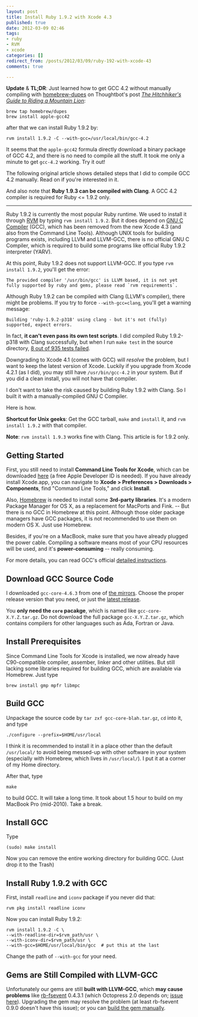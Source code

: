 ```yaml
---
layout: post
title: Install Ruby 1.9.2 with Xcode 4.3
published: true
date: 2012-03-09 02:46
tags:
- ruby
- RVM
- xcode
categories: []
redirect_from: /posts/2012/03/09/ruby-192-with-xcode-43
comments: true

---
```



**Update** & **TL;DR**: Just learned how to get GCC 4.2 without manually compiling with [homebrew-dupes](https://github.com/Homebrew/homebrew-dupes) on Thoughtbot's post *[The Hitchhiker's Guide to Riding a Mountain Lion](http://robots.thoughtbot.com/post/27985816073/the-hitchhikers-guide-to-riding-a-mountain-lion)*:

    brew tap homebrew/dupes
    brew install apple-gcc42

after that we can install Ruby 1.9.2 by:

    rvm install 1.9.2 -C --with-gcc=/usr/local/bin/gcc-4.2

It seems that the `apple-gcc42` formula directly download a binary package of GCC 4.2, and there is no need to compile all the stuff. It took me only a minute to get `gcc-4.2` working. Try it out!

The following original article shows detailed steps that I did to compile GCC 4.2 manually. Read on if you're interested in it.

And also note that **Ruby 1.9.3 can be compiled with Clang**. A GCC 4.2 compiler is required for Ruby <= 1.9.2 only.

<!-- more -->

---

Ruby 1.9.2 is currently the most popular Ruby runtime.  We used to install it through [RVM](http://beginrescueend.com/) by typing `rvm install 1.9.2`. But it does depend on [GNU C Compiler](http://gcc.gnu.org) (GCC), which has been removed from the new Xcode 4.3 (and also from the Command Line Tools).  Although UNIX tools for building programs exists, including LLVM and LLVM-GCC, there is no official GNU C Compiler, which is required to build some programs like official Ruby 1.9.2 interpreter (YARV).

At this point, Ruby 1.9.2 does not support LLVM-GCC.  If you type `rvm install 1.9.2`, you'll get the error:

    The provided compiler '/usr/bin/gcc' is LLVM based, it is not yet fully supported by ruby and gems, please read `rvm requirements`.

Although Ruby 1.9.2 can be compiled with Clang (LLVM's compiler), there might be problems.  If you try to force `--with-gcc=clang`, you'll get a warning message:

    Building 'ruby-1.9.2-p318' using clang - but it's not (fully) supported, expect errors.

In fact, **it can't even pass its own test scripts**.  I did compiled Ruby 1.9.2-p318 with Clang successfully, but when I run `make test` in the source directory, [8 out of 935 tests failed](https://gist.github.com/2007278).

Downgrading to Xcode 4.1 (comes with GCC) will *resolve* the problem, but I want to keep the latest version of Xcode.  Luckily if you upgrade from Xcode 4.2.1 (as I did), you may still have `/usr/bin/gcc-4.2` in your system.  But if you did a clean install, you will not have that compiler.

I don't want to take the risk caused by building Ruby 1.9.2 with Clang.  So I built it with a manually-compiled GNU C Compiler.

Here is how.

**Shortcut for Unix geeks**: Get the GCC tarball, `make` and `install` it, and `rvm install 1.9.2` with that compiler.

**Note**: `rvm install 1.9.3` works fine with Clang. This article is for 1.9.2 only.

## Getting Started

First, you still need to install **Command Line Tools for Xcode**, which can be downloaded [here](https://developer.apple.com/downloads) (a free Apple Developer ID is needed).  If you have already install Xcode.app, you can navigate to **Xcode > Preferences > Downloads > Components**, find "Command Line Tools," and click **Install**.

Also, [Homebrew](http://mxcl.github.com/homebrew/) is needed to install some **3rd-party libraries**.  It's a modern Package Manager for OS X, as a replacement for MacPorts and Fink.  -- But there is no GCC in Homebrew at this point.  Although those older package managers have GCC packages, it is not recommended to use them on modern OS X.  Just use Homebrew.

Besides, if you're on a MacBook, make sure that you have already plugged the power cable.  Compiling a software means most of your CPU resources will be used, and it's **power-consuming** -- really consuming.

For more details, you can read GCC's official [detailed instructions](http://gcc.gnu.org/install/).

## Download GCC Source Code

I downloaded `gcc-core-4.6.3` from one of [the mirrors](http://gcc.gnu.org/mirrors.html).  Choose the proper release version that you need, or just the [latest release](http://gcc.gnu.org/releases.html).

You **only need the `core` pacakge**, which is named like `gcc-core-X.Y.Z.tar.gz`. Do not download the full package `gcc-X.Y.Z.tar.gz`, which contains compilers for other languages such as Ada, Fortran or Java.

## Install Prerequisites

Since Command Line Tools for Xcode is installed, we now already have C90-compatible compiler, assember, linker and other utilities.  But still lacking some libraries required for building GCC, which are available via Homebrew.  Just type

    brew install gmp mpfr libmpc

## Build GCC

Unpackage the source code by `tar zxf gcc-core-blah.tar.gz`, `cd` into it, and type

    ./configure --prefix=$HOME/usr/local

I think it is recommended to install it in a place other than the default `/usr/local/` to avoid being messed-up with other software in your system (especially with Homebrew, which lives in `/usr/local/`).  I put it at a corner of my Home directory.

After that, type

    make

to build GCC.  It will take a long time.  It took about 1.5 hour to build on my MacBook Pro (mid-2010).  Take a break.

## Install GCC

Type

    (sudo) make install

Now you can remove the entire working directory for building GCC.  (Just drop it to the Trash)

## Install Ruby 1.9.2 with GCC

First, install `readline` and `iconv` package if you never did that:

    rvm pkg install readline iconv

Now you can install Ruby 1.9.2:

    rvm install 1.9.2 -C \
    --with-readline-dir=$rvm_path/usr \
    --with-iconv-dir=$rvm_path/usr \
    --with-gcc=$HOME/usr/local/bin/gcc  # put this at the last

Change the path of `--with-gcc` for your need.

## Gems are Still Compiled with LLVM-GCC

Unfortunately our gems are still **built with LLVM-GCC**, which **may cause problems** like [rb-fsevent](https://github.com/thibaudgg/rb-fsevent) 0.4.3.1 (which Octopress 2.0 depends on; [issue here](https://github.com/thibaudgg/rb-fsevent/issues/29)).  Upgrading the gem may resolve the problem (at least rb-fsevent 0.9.0 doesn't have this issue); or you can [build the gem manually](http://stackoverflow.com/questions/4554837/how-to-specify-compiler-for-gem-install).

